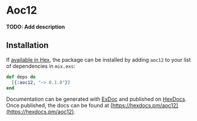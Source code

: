 # Aoc12

**TODO: Add description**

## Installation

If [available in Hex](https://hex.pm/docs/publish), the package can be installed
by adding `aoc12` to your list of dependencies in `mix.exs`:

```elixir
def deps do
  [{:aoc12, "~> 0.1.0"}]
end
```

Documentation can be generated with [ExDoc](https://github.com/elixir-lang/ex_doc)
and published on [HexDocs](https://hexdocs.pm). Once published, the docs can
be found at [https://hexdocs.pm/aoc12](https://hexdocs.pm/aoc12).

